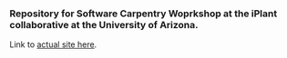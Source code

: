 ### Repository for Software Carpentry Woprkshop at the iPlant collaborative at the University of Arizona.

Link to [actual site here](http://naupaka.github.io/2015-02-21-iplant/).
